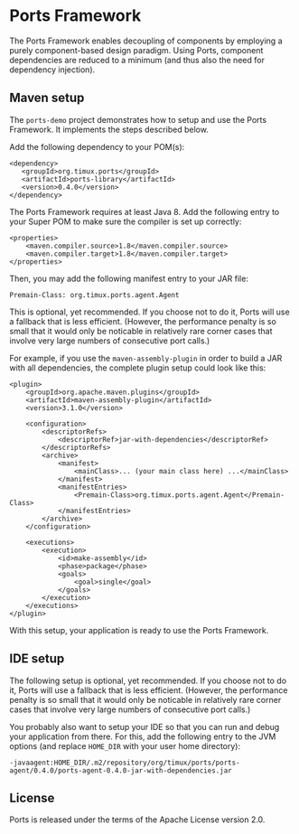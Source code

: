 # Ports Framework

The Ports Framework enables decoupling of components by employing a purely
component-based design paradigm. Using Ports, component dependencies are
reduced to a minimum (and thus also the need for dependency injection).


## Maven setup

The `ports-demo` project demonstrates how to setup and use the Ports Framework.
It implements the steps described below.

Add the following dependency to your POM(s):

```
<dependency>
   <groupId>org.timux.ports</groupId>
   <artifactId>ports-library</artifactId>
   <version>0.4.0</version>
</dependency>
```

The Ports Framework requires at least Java 8. Add the following entry to your
Super POM to make sure the compiler is set up correctly:

```
<properties>
    <maven.compiler.source>1.8</maven.compiler.source>
    <maven.compiler.target>1.8</maven.compiler.target>
</properties>
```

Then, you may add the following manifest entry to your JAR file:

```
Premain-Class: org.timux.ports.agent.Agent
```

This is optional, yet recommended. If you choose not to do it,
Ports will use a fallback that is less efficient. (However, the performance
penalty is so small that it would only be noticable in relatively rare corner
cases that involve very large numbers of consecutive port calls.)

For example, if you use the `maven-assembly-plugin` in order to build a JAR
with all dependencies, the complete plugin setup could look like this:

```
<plugin>
    <groupId>org.apache.maven.plugins</groupId>
    <artifactId>maven-assembly-plugin</artifactId>
    <version>3.1.0</version>

    <configuration>
        <descriptorRefs>
            <descriptorRef>jar-with-dependencies</descriptorRef>
        </descriptorRefs>
        <archive>
            <manifest>
                <mainClass>... (your main class here) ...</mainClass>
            </manifest>
            <manifestEntries>
                <Premain-Class>org.timux.ports.agent.Agent</Premain-Class>
            </manifestEntries>
        </archive>
    </configuration>

    <executions>
        <execution>
            <id>make-assembly</id>
            <phase>package</phase>
            <goals>
                <goal>single</goal>
            </goals>
        </execution>
    </executions>
</plugin>
```

With this setup, your application is ready to use the Ports Framework.


## IDE setup

The following setup is optional, yet recommended. If you choose not to do it,
Ports will use a fallback that is less efficient. (However, the performance
penalty is so small that it would only be noticable in relatively rare corner
cases that involve very large numbers of consecutive port calls.)

You probably also want to setup your IDE so that you can run and debug
your application from there. For this, add the following entry to the JVM
options (and replace `HOME_DIR` with your user home directory):

```
-javaagent:HOME_DIR/.m2/repository/org/timux/ports/ports-agent/0.4.0/ports-agent-0.4.0-jar-with-dependencies.jar
``` 


## License

Ports is released under the terms of the Apache License version 2.0.